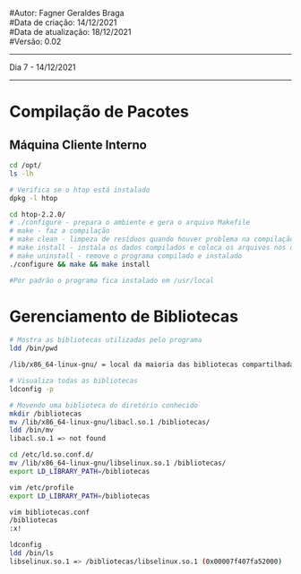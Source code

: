 #Autor: Fagner Geraldes Braga  
#Data de criação: 14/12/2021  
#Data de atualização: 18/12/2021  
#Versão: 0.02
***
Dia 7 - 14/12/2021
***
# Compilação de Pacotes

## Máquina Cliente Interno

```bash
cd /opt/
ls -lh

# Verifica se o htop está instalado
dpkg -l htop

cd htop-2.2.0/
# ./configure - prepara o ambiente e gera o arquivo Makefile
# make - faz a compilação
# make clean - limpeza de resíduos quando houver problema na compilação
# make install - instala os dados compilados e coloca os arquivos nos diretórios específicos
# make uninstall - remove o programa compilado e instalado 
./configure && make && make install

#Por padrão o programa fica instalado em /usr/local
```

# Gerenciamento de Bibliotecas
```bash
# Mostra as bibliotecas utilizadas pelo programa
ldd /bin/pwd

/lib/x86_64-linux-gnu/ = local da maioria das bibliotecas compartilhadas

# Visualiza todas as bibliotecas
ldconfig -p

# Movendo uma biblioteca do diretório conhecido
mkdir /bibliotecas
mv /lib/x86_64-linux-gnu/libacl.so.1 /bibliotecas/
ldd /bin/mv
libacl.so.1 => not found

cd /etc/ld.so.conf.d/
mv /lib/x86_64-linux-gnu/libselinux.so.1 /bibliotecas/
export LD_LIBRARY_PATH=/bibliotecas

vim /etc/profile
export LD_LIBRARY_PATH=/bibliotecas

vim bibliotecas.conf
/bibliotecas
:x!

ldconfig
ldd /bin/ls
libselinux.so.1 => /bibliotecas/libselinux.so.1 (0x00007f407fa52000)
```